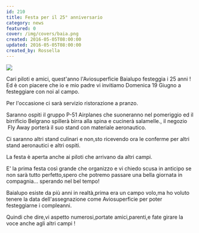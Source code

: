 ```yaml
---
id: 210
title: Festa per il 25° anniversario
category: news
featured: 0
cover: /img/covers/baia.png
created: 2016-05-05T08:00:00
updated: 2016-05-05T08:00:00
created_by: Rossella
---
```


<img class="float-start mr-3 w-[250px]" src="/img/stories/2015-baia-25.jpg"/>

Cari piloti e amici, quest'anno l'Aviosuperficie Baialupo festeggia i 25 anni !<br/>
Ed è con piacere che io e mio padre vi invitiamo Domenica 19 Giugno a festeggiare con noi al campo.

Per l'occasione ci sarà servizio ristorazione a pranzo.

Saranno ospiti il gruppo P-51 Airplanes che suoneranno nel pomeriggio ed il birrificio Belgrano spillerà birra alla spina e cucinerà salamelle., il negozio  Fly Away porterà il suo stand con materiale aeronautico.

Ci saranno altri stand culinari e non,sto ricevendo ora le conferme per altri stand aeronautici e altri ospiti.

La festa è aperta anche ai piloti che arrivano da altri campi.

E' la prima festa così grande che organizzo e vi chiedo scusa in anticipo se non sarà tutto perfetto,spero che potremo passare una bella giornata in compagnia... sperando nel bel tempo!

Baialupo esiste da più anni in realtà,prima era un campo volo,ma ho voluto tenere la data dell'assegnazione come Aviosuperficie per poter festeggiarne i compleanni.

Quindi che dire,vi aspetto numerosi,portate amici,parenti,e fate girare la voce anche agli altri campi !
